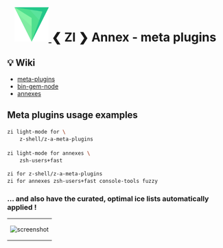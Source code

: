 <h1 align="center">
  <a href="https://github.com/z-shell/zi">
    <img src="https://github.com/z-shell/zi/raw/main/docs/images/logo.svg" alt="Logo" width="80" height="80" />
    </a>
    ❮ ZI ❯ Annex - meta plugins
  </h1>

## 💡 Wiki

- [meta-plugins](https://z.digitalclouds.dev/docs/ecosystem/annexes/meta-plugins)
- [bin-gem-node](https://z.digitalclouds.dev/docs/ecosystem/annexes/bin-gem-node)
- [annexes](https://z.digitalclouds.dev/docs/ecosystem/annexes)

## Meta plugins usage examples

```zsh
zi light-mode for \
    z-shell/z-a-meta-plugins

zi light-mode for annexes \
    zsh-users+fast
```

```zsh
zi for z-shell/z-a-meta-plugins
zi for annexes zsh-users+fast console-tools fuzzy
```

### **… and also have the curated, optimal ice lists automatically applied !**

<div align="center">
  <table><tr><td>

  ![screenshot](https://raw.githubusercontent.com/z-shell/z-a-meta-plugins/main/docs/images/fuzzy-mplg-ex.png)

  </td></tr></table>
</div>